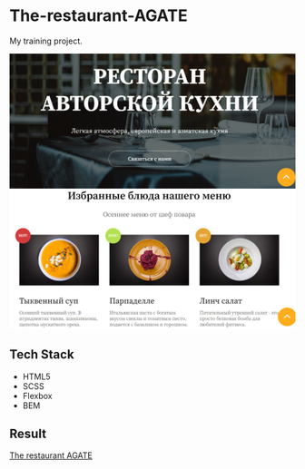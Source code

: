 # The-restaurant-AGATE
My training project.

![](https://github.com/EvelinaYaln/The-restaurant-AGATE/blob/main/agate2.png)
![](https://github.com/EvelinaYaln/The-restaurant-AGATE/blob/main/agate1.png)

## Tech Stack
* HTML5
* SCSS
* Flexbox
* BEM

## Result
[The restaurant AGATE](https://evelinayaln.github.io/The-restaurant-AGATE/)
